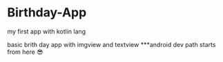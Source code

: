# Birthday-App
my first app with kotlin lang

basic brith day app with imgview and textview
***android dev path starts from here 😎
